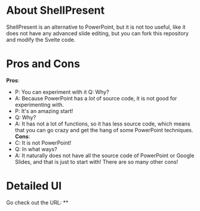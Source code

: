 # About ShellPresent
ShellPresent is an alternative to PowerPoint, but it is not too useful, like it does not have any advanced slide editing, but you can fork this repository and modify the Svelte code.
# Pros and Cons
**Pros**:
- P: You can experiment with it
Q: Why?
- A: Because PowerPoint has a *lot* of source code, it is not good for experimenting with.
- P: It's an amazing start!
- Q: Why?
- A: It has not a lot of functions, so it has less source code, which means that you can go crazy and get the hang of some PowerPoint techniques.
**Cons**:
- C: It is not PowerPoint!
- Q: In what ways?
- A: It naturally does not have all the source code of PowerPoint or Google Slides, and that is just to start with! There are so many other cons!
# Detailed UI
Go check out the URL: **
